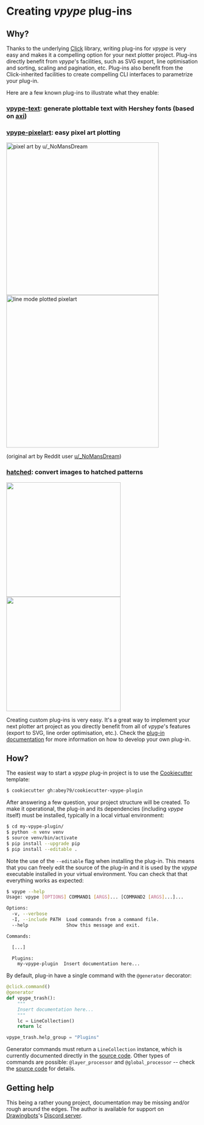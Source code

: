 # Creating _vpype_ plug-ins

## Why?

Thanks to the underlying [Click](https://click.palletsprojects.com/) library, writing plug-ins for _vpype_ is very
easy and makes it a compelling option for your next plotter project. Plug-ins directly benefit from _vpype_'s
facilities, such as SVG export, line optimisation and sorting, scaling and pagination, etc. Plug-ins also benefit from
the Click-inherited facilities to create compelling CLI interfaces to parametrize your plug-in.

Here are a few known plug-ins to illustrate what they enable:

### [vpype-text](https://github.com/abey79/vpype-text): generate plottable text with Hershey fonts (based on [axi](https://github.com/fogleman/axi))

### [vpype-pixelart](https://github.com/abey79/vpype-pixelart): easy pixel art plotting

<img src="https://i.redd.it/g1nv7tf20aw11.png" alt="pixel art by u/_NoMansDream" width=400 />
<img src="https://i.imgur.com/dAPqFGV.jpg" alt="line mode plotted pixelart" width=400 />

(original art by Reddit user [u/\_NoMansDream](https://www.reddit.com/user/_NoMansDream/))

### [hatched](https://github.com/abey79/hatched): convert images to hatched patterns

<img src="https://i.imgur.com/QLlBpNU.png" width=300 /> <img src="https://i.imgur.com/fRIrPV2.jpg" width=300 />

Creating custom plug-ins is very easy. It's a great way to implement your next plotter art project as you directly
benefit from all of _vpype_'s features (export to SVG, line order optimisation, etc.). Check the
[plug-in documentation](plugins) for more information on how to develop your own plug-in.






## How?

The easiest way to start a _vpype_ plug-in project is to use the [Cookiecutter](https://cookiecutter.readthedocs.io/)
template:

```bash
$ cookiecutter gh:abey79/cookiecutter-vpype-plugin
```

After answering a few question, your project structure will be created. To make it operational, the plug-in and its
dependencies (including _vpype_ itself) must be installed, typically in a local virtual environment:

```bash
$ cd my-vpype-plugin/
$ python -m venv venv
$ source venv/bin/activate
$ pip install --upgrade pip
$ pip install --editable .
```

Note the use of the `--editable` flag when installing the plug-in. This means that you can freely edit the source of
the plug-in and it is used by the _vpype_ executable installed in your virtual environment. You can check that that
everything works as expected:

```bash
$ vpype --help
Usage: vpype [OPTIONS] COMMAND1 [ARGS]... [COMMAND2 [ARGS]...]...

Options:
  -v, --verbose
  -I, --include PATH  Load commands from a command file.
  --help              Show this message and exit.

Commands:

  [...]

  Plugins:
    my-vpype-plugin  Insert documentation here...
```

By default, plug-in have a single command with the `@generator` decorator:

```python
@click.command()
@generator
def vpype_trash():
    """
    Insert documentation here...
    """
    lc = LineCollection()
    return lc

vpype_trash.help_group = "Plugins"
```

Generator commands must return a `LineCollection` instance, which is currently documented directly in the
[source code](https://github.com/abey79/vpype/blob/master/vpype/model.py). Other types of commands are possible:
`@layer_processor` and `@global_processor` -- check the
[source code](https://github.com/abey79/vpype/blob/master/vpype/decorators.py) for details.


## Getting help

This being a rather young project, documentation may be missing and/or rough around the edges. The author is available
for support on [Drawingbots](https://drawingbots.net)'s [Discord server](https://discordapp.com/invite/XHP3dBg).
